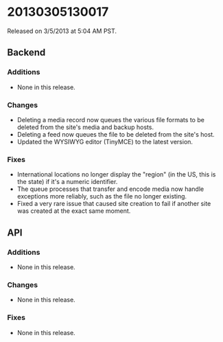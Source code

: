 20130305130017
==============

Released on 3/5/2013 at 5:04 AM PST.

## Backend

### Additions

*   None in this release.

### Changes

*   Deleting a media record now queues the various file formats to be deleted
    from the site's media and backup hosts.
*   Deleting a feed now queues the file to be deleted from the site's host.
*   Updated the WYSIWYG editor (TinyMCE) to the latest version.

### Fixes

*   International locations no longer display the "region" (in the US, this is
    the state) if it's a numeric identifier.
*   The queue processes that transfer and encode media now handle exceptions
    more reliably, such as the file no longer existing.
*   Fixed a very rare issue that caused site creation to fail if another site
    was created at the exact same moment.

## API

### Additions

*   None in this release.

### Changes

*   None in this release.

### Fixes

*   None in this release.
